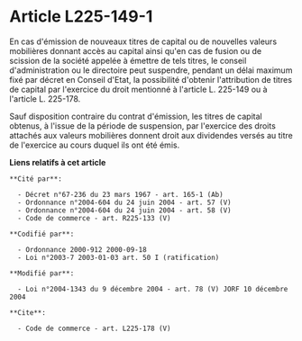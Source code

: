 # Article L225-149-1

En cas d'émission de nouveaux titres de capital ou de nouvelles valeurs mobilières donnant accès au capital ainsi qu'en cas
de fusion ou de scission de la société appelée à émettre de tels titres, le conseil d'administration ou le directoire peut
suspendre, pendant un délai maximum fixé par décret en Conseil d'Etat, la possibilité d'obtenir l'attribution de titres de
capital par l'exercice du droit mentionné à l'article L. 225-149 ou à l'article L. 225-178. 

Sauf disposition contraire du contrat d'émission, les titres de capital obtenus, à l'issue de la période de suspension, par
l'exercice des droits attachés aux valeurs mobilières donnent droit aux dividendes versés au titre de l'exercice au cours
duquel ils ont été émis.

**Liens relatifs à cet article**

	**Cité par**:

	  - Décret n°67-236 du 23 mars 1967 - art. 165-1 (Ab)
	  - Ordonnance n°2004-604 du 24 juin 2004 - art. 57 (V)
	  - Ordonnance n°2004-604 du 24 juin 2004 - art. 58 (V)
	  - Code de commerce - art. R225-133 (V)

	**Codifié par**:

	  - Ordonnance 2000-912 2000-09-18
	  - Loi n°2003-7 2003-01-03 art. 50 I (ratification)

	**Modifié par**:

	  - Loi n°2004-1343 du 9 décembre 2004 - art. 78 (V) JORF 10 décembre 2004

	**Cite**:

	  - Code de commerce - art. L225-178 (V)
